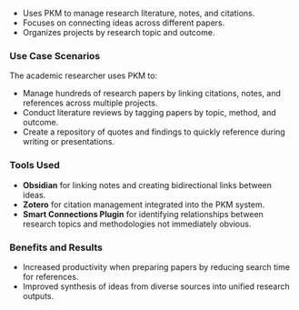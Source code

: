 - Uses PKM to manage research literature, notes, and citations.
- Focuses on connecting ideas across different papers.
- Organizes projects by research topic and outcome.


### Use Case Scenarios
The academic researcher uses PKM to:
- Manage hundreds of research papers by linking citations, notes, and references across multiple projects.
- Conduct literature reviews by tagging papers by topic, method, and outcome.
- Create a repository of quotes and findings to quickly reference during writing or presentations.

### Tools Used
- **Obsidian** for linking notes and creating bidirectional links between ideas.
- **Zotero** for citation management integrated into the PKM system.
- **Smart Connections Plugin** for identifying relationships between research topics and methodologies not immediately obvious.

### Benefits and Results
- Increased productivity when preparing papers by reducing search time for references.
- Improved synthesis of ideas from diverse sources into unified research outputs.